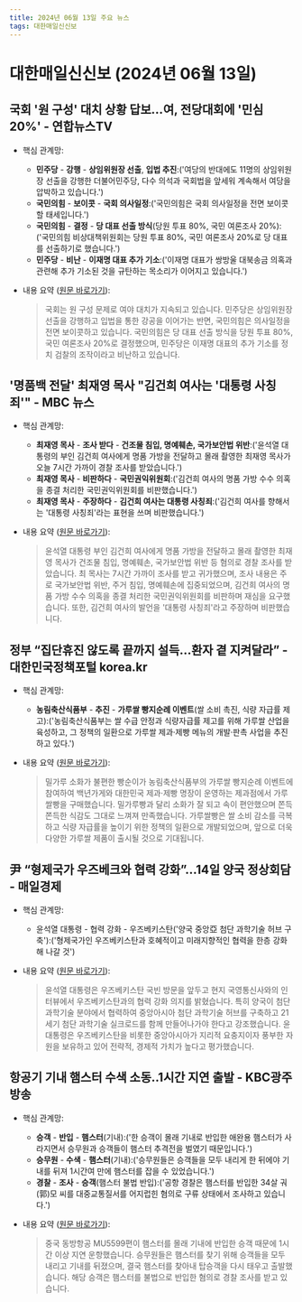 ```yaml
---
title: 2024년 06월 13일 주요 뉴스
tags: 대한매일신신보
---
```


# 대한매일신신보 (2024년 06월 13일)
## 국회 '원 구성' 대치 상황 답보…여, 전당대회에 '민심 20%' - 연합뉴스TV  
  - 핵심 관계망:  
      
      * **민주당** - **강행** - **상임위원장 선출**, **입법 추진**:('여당의 반대에도 11명의 상임위원장 선출을 강행한 더불어민주당, 다수 의석과 국회법을 앞세워 계속해서 여당을 압박하고 있습니다.')  
      * **국민의힘** - **보이콧** - **국회 의사일정**:('국민의힘은 국회 의사일정을 전면 보이콧할 태세입니다.')  
      * **국민의힘** - **결정** - **당 대표 선출 방식**(당원 투표 80%, 국민 여론조사 20%):('국민의힘 비상대책위원회는 당원 투표 80%, 국민 여론조사 20%로 당 대표를 선출하기로 했습니다.')  
      * **민주당** - **비난** - **이재명 대표 추가 기소**:('이재명 대표가 쌍방울 대북송금 의혹과 관련해 추가 기소된 것을 규탄하는 목소리가 이어지고 있습니다.')  
  
  - 내용 요약 ([원문 바로가기](https://news.google.com/rss/articles/CBMiOGh0dHBzOi8vd3d3LnlvbmhhcG5ld3N0di5jby5rci9uZXdzL01ZSDIwMjQwNjEzMDE0NDAwNjQx0gEA?oc=5&hl=en-US&gl=US&ceid=US:en)):  
    > 국회는 원 구성 문제로 여야 대치가 지속되고 있습니다. 민주당은 상임위원장 선출을 강행하고 입법을 통한 강공을 이어가는 반면, 국민의힘은 의사일정을 전면 보이콧하고 있습니다. 국민의힘은 당 대표 선출 방식을 당원 투표 80%, 국민 여론조사 20%로 결정했으며, 민주당은 이재명 대표의 추가 기소를 정치 검찰의 조작이라고 비난하고 있습니다.  
    

## '명품백 전달' 최재영 목사 "김건희 여사는 '대통령 사칭죄'" - MBC 뉴스  
  - 핵심 관계망:  
      
      * **최재영 목사** - **조사 받다** - **건조물 침입, 명예훼손, 국가보안법 위반**:('윤석열 대통령의 부인 김건희 여사에게 명품 가방을 전달하고 몰래 촬영한 최재영 목사가 오늘 7시간 가까이 경찰 조사를 받았습니다.')  
      * **최재영 목사** - **비판하다** - **국민권익위원회**:('김건희 여사의 명품 가방 수수 의혹을 종결 처리한 국민권익위원회를 비판했습니다.')  
      * **최재영 목사** - **주장하다** - **김건희 여사는 대통령 사칭죄**:('김건희 여사를 향해서는 '대통령 사칭죄'라는 표현을 쓰며 비판했습니다.')  
  
  - 내용 요약 ([원문 바로가기](https://news.google.com/rss/articles/CBMiRGh0dHBzOi8vaW1uZXdzLmltYmMuY29tL25ld3MvMjAyNC9zb2NpZXR5L2FydGljbGUvNjYwNzU5Nl8zNjQzOC5odG1s0gFEaHR0cHM6Ly9pbW5ld3MuaW1iYy5jb20vbmV3cy8yMDI0L3NvY2lldHkvYXJ0aWNsZS82NjA3NTk2XzM2NDM5Lmh0bWw?oc=5&hl=en-US&gl=US&ceid=US:en)):  
    > 윤석열 대통령 부인 김건희 여사에게 명품 가방을 전달하고 몰래 촬영한 최재영 목사가 건조물 침입, 명예훼손, 국가보안법 위반 등 혐의로 경찰 조사를 받았습니다. 최 목사는 7시간 가까이 조사를 받고 귀가했으며, 조사 내용은 주로 국가보안법 위반, 주거 침입, 명예훼손에 집중되었으며, 김건희 여사의 명품 가방 수수 의혹을 종결 처리한 국민권익위원회를 비판하며 재심을 요구했습니다. 또한, 김건희 여사의 발언을 '대통령 사칭죄'라고 주장하며 비판했습니다.  
    

## 정부 “집단휴진 않도록 끝까지 설득…환자 곁 지켜달라” - 대한민국정책포털 korea.kr  
  - 핵심 관계망:  
      
      * **농림축산식품부** - **추진** - **가루쌀 빵지순례 이벤트**(쌀 소비 촉진, 식량 자급률 제고):('농림축산식품부는 쌀 수급 안정과 식량자급률 제고를 위해 가루쌀 산업을 육성하고, 그 정책의 일환으로 가루쌀 제과·제빵 메뉴의 개발·판촉 사업을 추진하고 있다.')  
  
  - 내용 요약 ([원문 바로가기](https://news.google.com/rss/articles/CBMiUmh0dHBzOi8vd3d3LmtvcmVhLmtyL25ld3MvcG9saWN5TmV3c1ZpZXcuZG8_bmV3c0lkPTE0ODkzMDIzMSZwV2lzZT1zdWImcFdpc2VTdWI9QzLSAQA?oc=5&hl=en-US&gl=US&ceid=US:en)):  
    > 밀가루 소화가 불편한 빵순이가 농림축산식품부의 가루쌀 빵지순례 이벤트에 참여하여 백년가게와 대한민국 제과·제빵 명장이 운영하는 제과점에서 가루쌀빵을 구매했습니다. 밀가루빵과 달리 소화가 잘 되고 속이 편안했으며 쫀득쫀득한 식감도 그대로 느껴져 만족했습니다. 가루쌀빵은 쌀 소비 감소를 극복하고 식량 자급률을 높이기 위한 정책의 일환으로 개발되었으며, 앞으로 더욱 다양한 가루쌀 제품이 출시될 것으로 기대됩니다.  
    

## 尹 “형제국가 우즈베크와 협력 강화”...14일 양국 정상회담 - 매일경제  
  - 핵심 관계망:  
      
      * 윤석열 대통령 - 협력 강화 - 우즈베키스탄('양국 중앙亞 첨단 과학기술 허브 구축'):('형제국가인 우즈베키스탄과 호혜적이고 미래지향적인 협력을 한층 강화해 나갈 것')  
  
  - 내용 요약 ([원문 바로가기](https://news.google.com/rss/articles/CBMiK2h0dHBzOi8vd3d3Lm1rLmNvLmtyL25ld3MvcG9saXRpY3MvMTEwNDAzOTHSAR9odHRwczovL20ubWsuY28ua3IvYW1wLzExMDQwMzkx?oc=5&hl=en-US&gl=US&ceid=US:en)):  
    > 윤석열 대통령은 우즈베키스탄 국빈 방문을 앞두고 현지 국영통신사와의 인터뷰에서 우즈베키스탄과의 협력 강화 의지를 밝혔습니다. 특히 양국이 첨단 과학기술 분야에서 협력하여 중앙아시아 첨단 과학기술 허브를 구축하고 21세기 첨단 과학기술 실크로드를 함께 만들어나가야 한다고 강조했습니다. 윤 대통령은 우즈베키스탄을 비롯한 중앙아시아가 지리적 요충지이자 풍부한 자원을 보유하고 있어 전략적, 경제적 가치가 높다고 평가했습니다.  
    

## 항공기 기내 햄스터 수색 소동..1시간 지연 출발 - KBC광주방송  
  - 핵심 관계망:  
      
      * **승객** - **반입** - **햄스터**(기내):('한 승객이 몰래 기내로 반입한 애완용 햄스터가 사라지면서 승무원과 승객들이 햄스터 추격전을 벌였기 때문입니다.')  
      * **승무원** - **수색** - **햄스터**(기내):('승무원들은 승객들을 모두 내리게 한 뒤에야 기내를 뒤져 1시간여 만에 햄스터를 잡을 수 있었습니다.')  
      * **경찰** - **조사** - **승객**(햄스터 불법 반입):('공항 경찰은 햄스터를 반입한 34살 궈(郭)모 씨를 대중교통질서를 어지럽힌 혐의로 구류 상태에서 조사하고 있습니다.')  
  
  - 내용 요약 ([원문 바로가기](https://news.google.com/rss/articles/CBMiM2h0dHBzOi8vd3d3LmlrYmMuY28ua3IvYXJ0aWNsZS92aWV3L2tiYzIwMjQwNjEzMDA2ONIBAA?oc=5&hl=en-US&gl=US&ceid=US:en)):  
    > 중국 동방항공 MU5599편이 햄스터를 몰래 기내에 반입한 승객 때문에 1시간 이상 지연 운항했습니다. 승무원들은 햄스터를 찾기 위해 승객들을 모두 내리고 기내를 뒤졌으며, 결국 햄스터를 찾아내 탑승객을 다시 태우고 출발했습니다. 해당 승객은 햄스터를 불법으로 반입한 혐의로 경찰 조사를 받고 있습니다.  
    